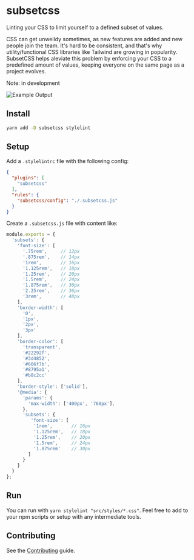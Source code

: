 # subsetcss

Linting your CSS to limit yourself to a defined subset of values.

CSS can get unweildy sometimes, as new features are added and new people join the team. It's hard to be consistent,
and that's why utility/functional CSS libraries like Tailwind are growing in popularity. SubsetCSS helps aleviate this problem by enforcing your CSS to a predefined amount of values, keeping everyone on the same page as a project evolves.

Note: in development

![Example Output](./example.png "Example")

## Install

```sh
yarn add -D subsetcss stylelint
```

## Setup

Add a `.stylelintrc` file with the following config:

```json
{
  "plugins": [
    "subsetcss"
  ],
  "rules": {
    "subsetcss/config": "./.subsetcss.js"
  }
}
```

Create a `.subsetcss.js` file with content like:

```js
module.exports = {
  'subsets': {
    'font-size': [
      '.75rem',     // 12px
      '.875rem',    // 14px
      '1rem',       // 16px
      '1.125rem',   // 18px
      '1.25rem',    // 20px
      '1.5rem',     // 24px
      '1.875rem',   // 30px
      '2.25rem',    // 36px
      '3rem',       // 48px
    ],
    'border-width': [
      '0',
      '1px',
      '2px',
      '3px'
    ],
    'border-color': [
      'transparent',
      '#22292f',
      '#3d4852',
      '#606f7b',
      '#8795a1',
      '#b8c2cc'
    ],
    'border-style': ['solid'],
    '@media': {
      'params': {
        'max-width': ['400px', '768px'],
      },
      'subsets': {
         'font-size': [
          '1rem',       // 16px
          '1.125rem',   // 18px
          '1.25rem',    // 20px
          '1.5rem',     // 24px
          '1.875rem'    // 30px
        ]
      }
    }
  }
};
```

## Run

You can run with `yarn stylelint "src/styles/*.css"`. Feel free to add to your npm scripts
or setup with any intermediate tools.


## Contributing

See the [Contributing](./CONTRIBUTING.md) guide.
